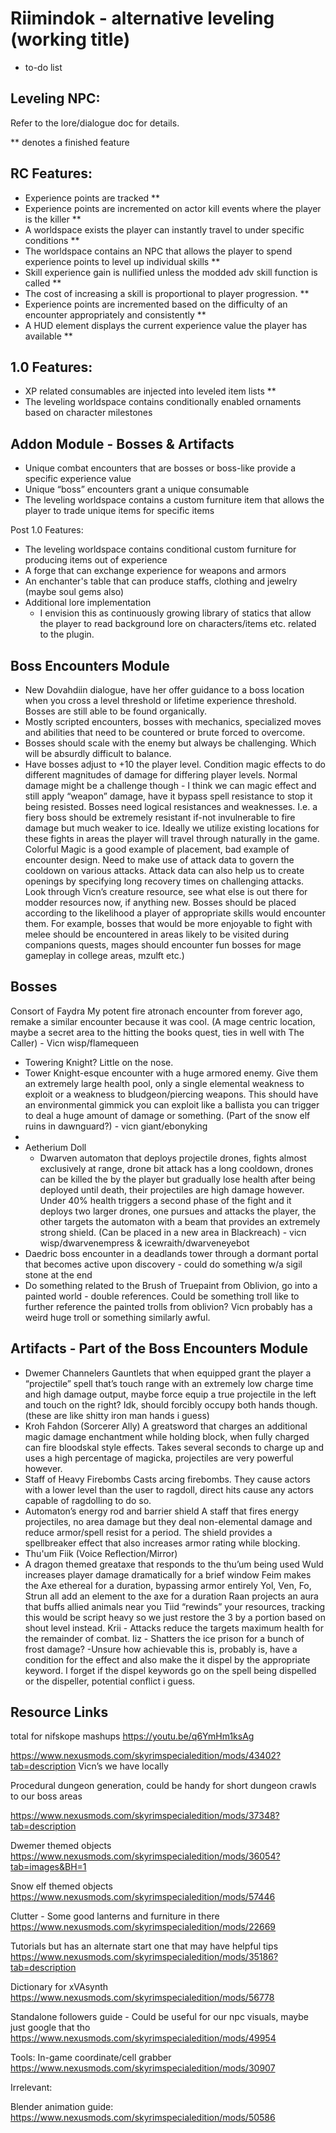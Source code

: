 # Riimindok - alternative leveling (working title) 
- to-do list

## Leveling NPC:

Refer to the lore/dialogue doc for details.

** denotes a finished feature

## RC Features:

- Experience points are tracked **
- Experience points are incremented on actor kill events where the player is the killer **
- A worldspace exists the player can instantly travel to under specific conditions **
- The worldspace contains an NPC that allows the player to spend experience points to level up individual skills **
- Skill experience gain is nullified unless the modded adv skill function is called **
- The cost of increasing a skill is proportional to player progression. **
- Experience points are incremented based on the difficulty of an encounter appropriately and consistently **
- A HUD element displays the current experience value the player has available **

## 1.0 Features:

- XP related consumables are injected into leveled item lists **
- The leveling worldspace contains conditionally enabled ornaments based on character milestones

## Addon Module - Bosses & Artifacts

- Unique combat encounters that are bosses or boss-like provide a specific experience value 
- Unique “boss” encounters grant a unique consumable
- The leveling worldspace contains a custom furniture item that allows the player to trade unique items for specific items

Post 1.0 Features:
	
- The leveling worldspace contains conditional custom furniture for producing items out of experience
- A forge that can exchange experience for weapons and armors
- An enchanter's table that can produce staffs, clothing and jewelry (maybe soul gems also)
- Additional lore implementation
	- I envision this as continuously growing library of statics that allow the player to read background lore on characters/items etc. related to the plugin.



## Boss Encounters Module

- New Dovahdiin dialogue, have her offer guidance to a boss location when you cross a level threshold or lifetime experience threshold. Bosses are still able to be found organically.
- Mostly scripted encounters, bosses with mechanics, specialized moves and abilities that need to be countered or brute forced to overcome.
- Bosses should scale with the enemy but always be challenging. Which will be absurdly difficult to balance.
- Have bosses adjust to +10 the player level. Condition magic effects to do different magnitudes of damage for differing player levels. Normal damage might be a challenge though 	- I think we can magic effect and still apply “weapon” damage, have it bypass spell resistance to stop it being resisted.
Bosses need logical resistances and weaknesses. I.e. a fiery boss should be extremely resistant if-not invulnerable to fire damage but much weaker to ice.
Ideally we utilize existing locations for these fights in areas the player will travel through naturally in the game. Colorful Magic is a good example of placement, bad example of encounter design.
Need to make use of attack data to govern the cooldown on various attacks.
Attack data can also help us to create openings by specifying long recovery times on challenging attacks.
Look through Vicn’s creature resource, see what else is out there for modder resources now, if anything new.
Bosses should be placed according to the likelihood a player of appropriate skills would encounter them. For example, bosses that would be more enjoyable to fight with melee should be encountered in areas likely to be visited during companions quests, mages should encounter fun bosses for mage gameplay in college areas, mzulft etc.)



## Bosses
Consort of Faydra
My potent fire atronach encounter from forever ago, remake a similar encounter because it was cool. (A mage centric location, maybe a secret area to the hitting the books quest, ties in well with The Caller) - Vicn wisp/flamequeen

- Towering Knight? Little on the nose.
-	 Tower Knight-esque encounter with a huge armored enemy. Give them an extremely large health pool, only a single elemental weakness to exploit or a weakness to 		bludgeon/piercing weapons. This should have an environmental gimmick you can exploit like a ballista you can trigger to deal a huge amount of damage or something. (Part 	of the snow elf ruins in dawnguard?) - vicn giant/ebonyking
-	 
- Aetherium Doll
	- Dwarven automaton that deploys projectile drones, fights almost exclusively at range, drone bit attack has a long cooldown, drones can be killed the by the player but 	gradually lose health after being deployed until death, their projectiles are high damage however. Under 40% health triggers a second phase of the fight and it deploys two larger drones, one pursues and attacks the player, the other targets the automaton with a beam that provides an extremely strong shield. (Can be placed in a new area 	in Blackreach) - vicn wisp/dwarvenempress & icewraith/dwarveneyebot
- Daedric boss encounter in a deadlands tower through a dormant portal that becomes active upon discovery - could do something w/a sigil stone at the end
- Do something related to the Brush of Truepaint from Oblivion, go into a painted world - double references. Could be something troll like to further reference the painted trolls from oblivion? Vicn probably has a weird huge troll or something similarly awful.



## Artifacts - Part of the Boss Encounters Module

- Dwemer Channelers
Gauntlets that when equipped grant the player a “projectile” spell that’s touch range with an extremely low charge time and high damage output, maybe force equip a true projectile in the left and touch on the right? Idk, should forcibly occupy both hands though. (these are like shitty iron man hands i guess)
- Kroh Fahdon (Sorcerer Ally) 
A greatsword that charges an additional magic damage enchantment while holding block, when fully charged can fire bloodskal style effects. Takes several seconds to charge up and uses a high percentage of magicka, projectiles are very powerful however.
- Staff of Heavy Firebombs
Casts arcing firebombs. They cause actors with a lower level than the user to ragdoll, direct hits cause any actors capable of ragdolling to do so.
- Automaton’s energy rod and barrier shield 
A staff that fires energy projectiles, no area damage but they deal non-elemental damage and reduce armor/spell resist for a period. The shield provides a spellbreaker effect that also increases armor rating while blocking.
- Thu'um Fiik (Voice Reflection/Mirror)
- A dragon themed greataxe that responds to the thu’um being used
Wuld increases player damage dramatically for a brief window
Feim makes the Axe ethereal for a duration, bypassing armor entirely
Yol, Ven, Fo, Strun all add an element to the axe for a duration
Raan projects an aura that buffs allied animals near you
Tiid “rewinds” your resources, tracking this would be script heavy so we just restore the 3 by a portion based on shout level instead.
Krii - Attacks reduce the targets maximum health for the remainder of combat.
Iiz - Shatters the ice prison for a bunch of frost damage? -Unsure how achievable this is, probably is, have a condition for the effect and also make the it dispel by the appropriate keyword. I forget if the dispel keywords go on the spell being dispelled or the dispeller, potential conflict i guess.




## Resource Links

total for nifskope mashups
https://youtu.be/q6YmHm1ksAg

https://www.nexusmods.com/skyrimspecialedition/mods/43402?tab=description
Vicn’s we have locally

Procedural dungeon generation, could be handy for short dungeon crawls to our boss areas

https://www.nexusmods.com/skyrimspecialedition/mods/37348?tab=description

Dwemer themed objects
https://www.nexusmods.com/skyrimspecialedition/mods/36054?tab=images&BH=1 

Snow elf themed objects
https://www.nexusmods.com/skyrimspecialedition/mods/57446 

Clutter - Some good lanterns and furniture in there
https://www.nexusmods.com/skyrimspecialedition/mods/22669 

Tutorials but has an alternate start one that may have helpful tips
https://www.nexusmods.com/skyrimspecialedition/mods/35186?tab=description 

Dictionary for xVAsynth
https://www.nexusmods.com/skyrimspecialedition/mods/56778 

Standalone followers guide - Could be useful for our npc visuals, maybe just google that tho
https://www.nexusmods.com/skyrimspecialedition/mods/49954 

Tools:
In-game coordinate/cell grabber
https://www.nexusmods.com/skyrimspecialedition/mods/30907 


Irrelevant:

Blender animation guide:
https://www.nexusmods.com/skyrimspecialedition/mods/50586 
